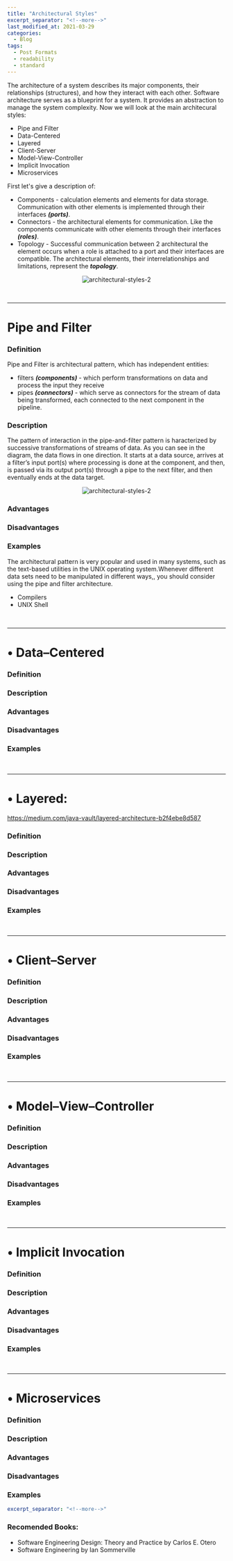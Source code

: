 ```yaml
---
title: "Architectural Styles"
excerpt_separator: "<!--more-->"
last_modified_at: 2021-03-29
categories:
  - Blog
tags:
  - Post Formats
  - readability
  - standard
---
```


The architecture of a system describes its major components, their relationships (structures), and how they interact with each other. Software architecture serves as a blueprint for a system. It provides an abstraction to manage the system complexity. Now we will look at the main architecural styles:
- Pipe and Filter
- Data-Centered
- Layered
- Client-Server
- Model-View-Controller
- Implicit Invocation
- Microservices

First let's give a description of:
- Components - calculation elements and elements for
data storage. Communication with other elements is
implemented through their interfaces ***(ports)***.
- Connectors - the architectural elements for communication.
Like the components communicate with other elements through
their interfaces ***(roles)***.
- Topology - Successful communication between 2 architectural
the element occurs when a role is attached to a port
and their interfaces are compatible. The architectural
elements, their interrelationships and limitations, represent
the ***topology***. 

<div style="text-align:center">

![architectural-styles-2](/assets/images/2021/03/2021-03-29-architectural-styles-1.jpg)
</div>

<br>  

---- 

# Pipe and Filter
### Definition

Pipe and Filter is architectural pattern, which has independent entities:
- filters ***(components)*** - which perform transformations on data and process the input they receive
- pipes ***(connectors)*** - which serve as connectors for the stream of data being transformed, each connected to the next component in the pipeline.

### Description
The pattern of interaction in the pipe-and-filter pattern is haracterized by successive transformations of streams of data. As you can see in the diagram, the data flows in one direction. It starts at a data source, arrives at a filter’s input port(s) where processing is done at the component, and then, is passed via its output port(s) through a pipe to the next filter, and then eventually ends at the data target.

<div style="text-align:center">

![architectural-styles-2](/assets/images/2021/03/2021-03-29-architectural-styles-2.jpg)
</div>

### Advantages

### Disadvantages

### Examples 
The architectural pattern is very popular and used in many systems, such as the text-based utilities in the UNIX operating system.Whenever different data sets need to be manipulated in different ways,, you should consider using the pipe and filter architecture. 
  - Compilers
  - UNIX Shell

<br>  

---- 
                   
# • Data–Centered 
### Definition
### Description
### Advantages
### Disadvantages
### Examples 

<br>  

---- 

# • Layered: 
https://medium.com/java-vault/layered-architecture-b2f4ebe8d587
### Definition
### Description
### Advantages
### Disadvantages
### Examples

<br>  

---- 

# • Client–Server
### Definition
### Description
### Advantages
### Disadvantages
### Examples

<br>  

---- 

# • Model–View–Controller
### Definition
### Description
### Advantages
### Disadvantages
### Examples 

<br>  

---- 

# • Implicit Invocation
### Definition
### Description
### Advantages
### Disadvantages
### Examples

<br>  

---- 

# • Microservices
### Definition
### Description
### Advantages
### Disadvantages
### Examples



```yaml
excerpt_separator: "<!--more-->"
```


### Recomended Books:
- Software Engineering Design: Theory and Practice by Carlos E. Otero
- Software Engineering by Ian Sommerville
